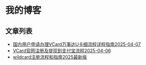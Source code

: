 # 我的博客

## 文章列表

- [国内用户申请办理VCard万事达U卡细流程详程指南2025-04-07](国内用户申请办理VCard万事达U卡细流程详程指南2025-04-07.md)
- [VCard官网注册及提现到支付宝流程2025-04-06](VCard官网注册及提现到支付宝流程2025-04-06.md)
- [wildcard注册流程和指南2025最新版](wildcard注册流程和指南2025最新版.md)
